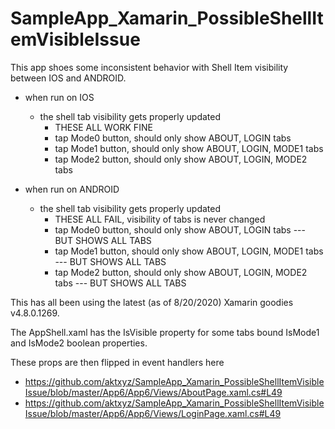 # SampleApp_Xamarin_PossibleShellItemVisibleIssue

This app shoes some inconsistent behavior with Shell Item visibility between IOS and ANDROID.

- when run on IOS
  - the shell tab visibility gets properly updated
    - THESE ALL WORK FINE
    - tap Mode0 button, should only show ABOUT, LOGIN tabs
    - tap Mode1 button, should only show ABOUT, LOGIN, MODE1 tabs
    - tap Mode2 button, should only show ABOUT, LOGIN, MODE2 tabs

- when run on ANDROID
  - the shell tab visibility gets properly updated
    - THESE ALL FAIL, visibility of tabs is never changed
    - tap Mode0 button, should only show ABOUT, LOGIN tabs --- BUT SHOWS ALL TABS
    - tap Mode1 button, should only show ABOUT, LOGIN, MODE1 tabs --- BUT SHOWS ALL TABS
    - tap Mode2 button, should only show ABOUT, LOGIN, MODE2 tabs --- BUT SHOWS ALL TABS

This has all been using the latest (as of 8/20/2020) Xamarin goodies v4.8.0.1269.

The AppShell.xaml has the IsVisible property for some tabs bound IsMode1 and IsMode2 boolean properties.

These props are then flipped in event handlers here

- <https://github.com/aktxyz/SampleApp_Xamarin_PossibleShellItemVisibleIssue/blob/master/App6/App6/Views/AboutPage.xaml.cs#L49>
- <https://github.com/aktxyz/SampleApp_Xamarin_PossibleShellItemVisibleIssue/blob/master/App6/App6/Views/LoginPage.xaml.cs#L49>
